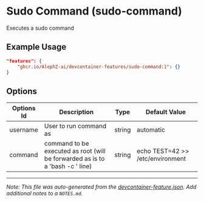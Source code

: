 
# Sudo Command (sudo-command)

Executes a sudo command

## Example Usage

```json
"features": {
    "ghcr.io/AlephZ-ai/devcontainer-features/sudo-command:1": {}
}
```

## Options

| Options Id | Description | Type | Default Value |
|-----|-----|-----|-----|
| username | User to run command as | string | automatic |
| command | command to be executed as root (will be forwarded as is to a 'bash -c <command>' line) | string | echo TEST=42 >> /etc/environment |



---

_Note: This file was auto-generated from the [devcontainer-feature.json](https://github.com/AlephZ-ai/devcontainer-features/blob/main/src/sudo-command/devcontainer-feature.json).  Add additional notes to a `NOTES.md`._
